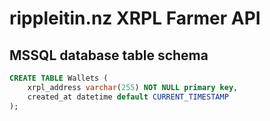 # rippleitin.nz XRPL Farmer API

## MSSQL database table schema

```sql
CREATE TABLE Wallets (
    xrpl_address varchar(255) NOT NULL primary key,
    created_at datetime default CURRENT_TIMESTAMP
);
```
